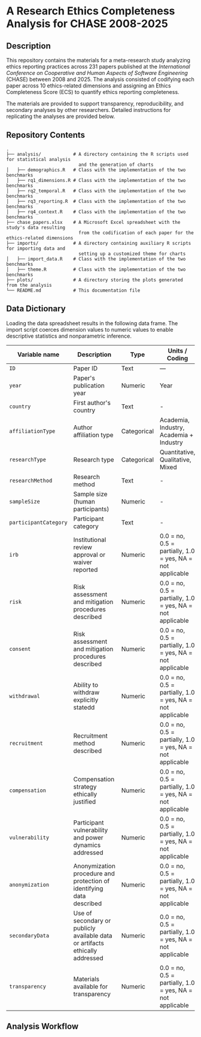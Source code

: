 # A Research Ethics Completeness Analysis for CHASE 2008-2025

## Description
This repository contains the materials for a meta-research study analyzing ethics reporting practices across 231 papers published at the *International Conference on Cooperative and Human Aspects of Software Engineering* (CHASE) between 2008 and 2025. The analysis consisted of codifying each paper across 10 ethics-related dimensions and assigning an Ethics Completeness Score (ECS) to quantify ethics reporting completeness.

The materials are provided to support transparency, reproducibility, and secondary analyses by other researchers. Detailed instructions for replicating the analyses are provided below.

## Repository Contents

```
.
├── analysis/            # A directory containing the R scripts used for statistical analysis
                           and the generation of charts
│   ├── demographics.R   # Class with the implementation of the two benchmarks
│   ├── rq1_dimensions.R # Class with the implementation of the two benchmarks
│   ├── rq2_temporal.R   # Class with the implementation of the two benchmarks
│   ├── rq3_reporting.R  # Class with the implementation of the two benchmarks
│   ├── rq4_context.R    # Class with the implementation of the two benchmarks
├── chase_papers.xlsx    # A Microsoft Excel spreadsheet with the study's data resulting
                           from the codification of each paper for the ethics-related dimensions
├── imports/             # A directory containing auxiliary R scripts for importing data and
                           setting up a customized theme for charts
│   ├── import_data.R    # Class with the implementation of the two benchmarks
│   ├── theme.R          # Class with the implementation of the two benchmarks
├── plots/               # A directory storing the plots generated from the analysis
└── README.md            # This documentation file
```

## Data Dictionary

Loading the data spreadsheet results in the following data frame. The import script coerces dimension values to numeric values to enable descriptive statistics and nonparametric inference.

| Variable name | Description | Type | Units / Coding |
|----------------|------------|------|----------------|
| `ID` | Paper ID | Text | — | — |
| `year` | Paper's publication year | Numeric | Year |
| `country` | First author's country | Text | - |
| `affiliationType` | Author affiliation type | Categorical | Academia, Industry, Academia + Industry |
| `researchType` | Research type | Categorical | Quantitative, Qualitative, Mixed |
| `researchMethod` | Research method | Text | - |
| `sampleSize` | Sample size (human participants) | Numeric | - |
| `participantCategory` | Participant category | Text | - |
| `irb` | Institutional review approval or waiver reported | Numeric | 0.0 = no, 0.5 = partially, 1.0 = yes, NA = not applicable |
| `risk` | Risk assessment and mitigation procedures described | Numeric | 0.0 = no, 0.5 = partially, 1.0 = yes, NA = not applicable |
| `consent` | Risk assessment and mitigation procedures described | Numeric | 0.0 = no, 0.5 = partially, 1.0 = yes, NA = not applicable |
| `withdrawal` | Ability to withdraw explicitly statedd | Numeric | 0.0 = no, 0.5 = partially, 1.0 = yes, NA = not applicable |
| `recruitment` | Recruitment method described | Numeric | 0.0 = no, 0.5 = partially, 1.0 = yes, NA = not applicable |
| `compensation` | Compensation strategy ethically justified | Numeric | 0.0 = no, 0.5 = partially, 1.0 = yes, NA = not applicable |
| `vulnerability` | Participant vulnerability and power dynamics addressed | Numeric | 0.0 = no, 0.5 = partially, 1.0 = yes, NA = not applicable |
| `anonymization` | Anonymization procedure and protection of identifying data described | Numeric | 0.0 = no, 0.5 = partially, 1.0 = yes, NA = not applicable |
| `secondaryData` | Use of secondary or publicly available data or artifacts ethically addressed | Numeric | 0.0 = no, 0.5 = partially, 1.0 = yes, NA = not applicable |
| `transparency` | Materials available for transparency | Numeric | 0.0 = no, 0.5 = partially, 1.0 = yes, NA = not applicable |

## Analysis Workflow
